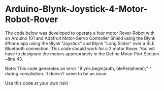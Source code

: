 # Arduino-Blynk-Joystick-4-Motor-Robot-Rover
The code below was developed to operate a four motor Rover-Robot with an Arduino 101 and 
 Adafruit Motor-Servo Controller Shield using the Blynk iPhone app using the Blynk "Joystick" and Blynk
 "Long Slider" over a BLE Bluetooth connection. This code should work for a 2 motor Rover. You will have to 
 designate the motors appropriately in the Define Motor Port Section ~line 43. 

 Note: This code generates an error "Blynk.begin(auth, blePeripheral);"
                                                                    ^
 during compliation. It doesn't seem to be an issue.
 
 Use this code at your own risk! 
